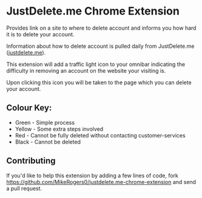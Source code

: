 # JustDelete.me Chrome Extension

Provides link on a site to where to delete account and informs you how hard it is to delete your account.

Information about how to delete account is pulled daily from JustDelete.me ([justdelete.me](http://justdelete.me/)). 

This extension will add a traffic light icon to your omnibar indicating the difficulty in removing an account on the website your visiting is. 

Upon clicking this icon you will be taken to the page which you can delete your account.

## Colour Key:
* Green - Simple process
* Yellow - Some extra steps involved
* Red - Cannot be fully deleted without contacting customer-services
* Black - Cannot be deleted

## Contributing

If you'd like to help this extension by adding a few lines of code, fork https://github.com/MikeRogers0/justdelete.me-chrome-extension and send a pull request.
